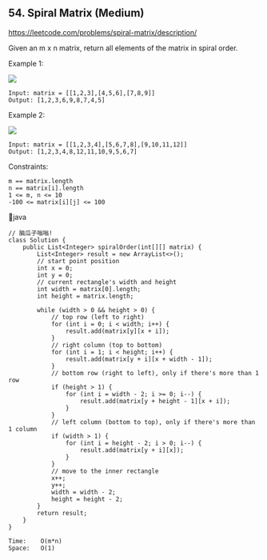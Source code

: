 ## 54. Spiral Matrix (Medium)
https://leetcode.com/problems/spiral-matrix/description/

Given an m x n matrix, return all elements of the matrix in spiral order.

 

Example 1:

![](https://assets.leetcode.com/uploads/2020/11/13/spiral1.jpg)

    Input: matrix = [[1,2,3],[4,5,6],[7,8,9]]
    Output: [1,2,3,6,9,8,7,4,5]
Example 2:

![](https://assets.leetcode.com/uploads/2020/11/13/spiral.jpg)

    Input: matrix = [[1,2,3,4],[5,6,7,8],[9,10,11,12]]
    Output: [1,2,3,4,8,12,11,10,9,5,6,7]
 

Constraints:

    m == matrix.length
    n == matrix[i].length
    1 <= m, n <= 10
    -100 <= matrix[i][j] <= 100

    
  🤪java
  
    // 脑瓜子嗡嗡!
    class Solution {
        public List<Integer> spiralOrder(int[][] matrix) {
            List<Integer> result = new ArrayList<>();
            // start point position
            int x = 0;
            int y = 0;
            // current rectangle's width and height
            int width = matrix[0].length;
            int height = matrix.length;
    
            while (width > 0 && height > 0) {
                // top row (left to right)
                for (int i = 0; i < width; i++) {
                    result.add(matrix[y][x + i]);
                }
                // right column (top to bottom)
                for (int i = 1; i < height; i++) {
                    result.add(matrix[y + i][x + width - 1]);
                }
                // bottom row (right to left), only if there's more than 1 row
                if (height > 1) {
                    for (int i = width - 2; i >= 0; i--) {
                        result.add(matrix[y + height - 1][x + i]);
                    }
                }
                // left column (bottom to top), only if there's more than 1 column
                if (width > 1) {
                    for (int i = height - 2; i > 0; i--) {
                        result.add(matrix[y + i][x]);
                    }
                }
                // move to the inner rectangle
                x++;
                y++;
                width = width - 2;
                height = height - 2;
            }
            return result;
        }
    }

    Time:    O(m*n)
    Space:   O(1)
